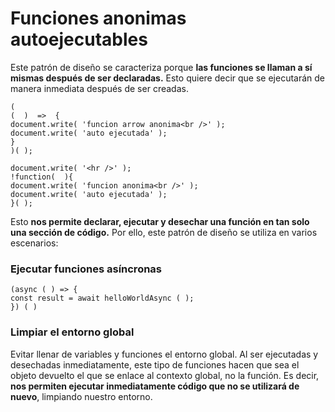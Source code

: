 # Funciones anonimas autoejecutables
Este patrón de diseño se caracteriza porque **las funciones se llaman a sí mismas después de ser declaradas.** Esto quiere decir que se ejecutarán de manera inmediata después de ser creadas.

    (
    (  )  =>  {
    document.write( 'funcion arrow anonima<br />' );
    document.write( 'auto ejecutada' );
    }
    )( );
    
    document.write( '<hr />' );
    !function(  ){
    document.write( 'funcion anonima<br />' );
    document.write( 'auto ejecutada' );
    }( );
Esto **nos permite declarar, ejecutar y desechar una función en tan solo una sección de código.** Por ello, este patrón de diseño se utiliza en varios escenarios:

### **Ejecutar funciones asíncronas**

    (async ( ) => {
    const result = await helloWorldAsync ( );
    }) ( )
    
### **Limpiar el entorno global**
Evitar llenar de variables y funciones el entorno global. Al ser ejecutadas y desechadas inmediatamente, este tipo de funciones hacen que sea el objeto devuelto el que se enlace al contexto global, no la función. Es decir, **nos permiten ejecutar inmediatamente código que no se utilizará de nuevo**, limpiando nuestro entorno.